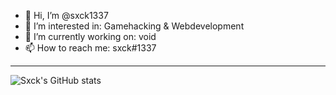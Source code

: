 - 👋 Hi, I’m @sxck1337
- 👀 I’m interested in: Gamehacking & Webdevelopment
- 🌱 I’m currently working on: void
- 📫 How to reach me: sxck#1337

 ---

![Sxck's GitHub stats](https://github-readme-stats.vercel.app/api?username=sxck1337&show_icons=true&theme=radical)
